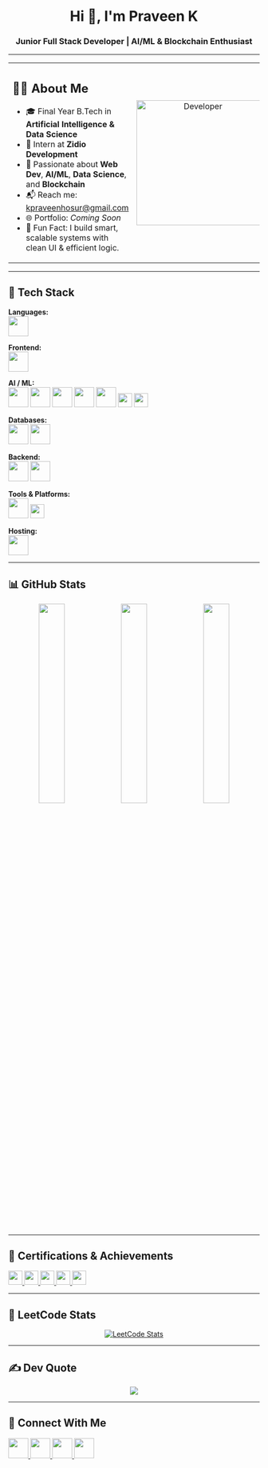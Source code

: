 <h1 align="center">Hi 👋, I'm Praveen K</h1>
<h3 align="center">Junior Full Stack Developer | AI/ML & Blockchain Enthusiast</h3>

---

<div align="center">
  <table>
    <tr>
      <td valign="top" width="60%">
        <h2>🧑‍💻 About Me</h2>
        <ul>
          <li>🎓 Final Year B.Tech in <strong>Artificial Intelligence & Data Science</strong></li>
          <li>💼 Intern at <strong>Zidio Development</strong></li>
          <li>🧠 Passionate about <strong>Web Dev</strong>, <strong>AI/ML</strong>, <strong>Data Science</strong>, and <strong>Blockchain</strong></li>
          <li>📬 Reach me: <a href="mailto:kpraveenhosur@gmail.com">kpraveenhosur@gmail.com</a></li>
          <li>🌐 Portfolio: <em>Coming Soon</em></li>
          <li>🎯 Fun Fact: I build smart, scalable systems with clean UI & efficient logic.</li>
        </ul>
      </td>
      <td align="center" width="40%">
        <img src="https://img.freepik.com/premium-vector/developer-activity-concept-illustration_701961-1741.jpg" alt="Developer" width="250"/>
      </td>
    </tr>
  </table>
</div>

---

## 🧠 Tech Stack

<p align="left">
  <strong>Languages:</strong><br/>
  <img src="https://skillicons.dev/icons?i=python,js,ts" height="40"/>
</p>

<p align="left">
  <strong>Frontend:</strong><br/>
  <img src="https://skillicons.dev/icons?i=html,css,react,nextjs,bootstrap,tailwind,mui,threejs,framer,redux" height="40"/>
</p>

<p align="left">
  <strong>AI / ML:</strong><br/>
  <img src="https://cdn.jsdelivr.net/gh/devicons/devicon/icons/tensorflow/tensorflow-original.svg" height="40"/>
  <img src="https://cdn.jsdelivr.net/gh/devicons/devicon/icons/keras/keras-original.svg" height="40"/>
  <img src="https://cdn.jsdelivr.net/gh/devicons/devicon/icons/numpy/numpy-original.svg" height="40"/>
  <img src="https://cdn.jsdelivr.net/gh/devicons/devicon/icons/pandas/pandas-original.svg" height="40"/>
  <img src="https://cdn.jsdelivr.net/gh/devicons/devicon/icons/opencv/opencv-original.svg" height="40"/>
  <img src="https://img.shields.io/badge/LangChain-0066CC?style=for-the-badge&logoColor=white" height="28"/>
  <img src="https://img.shields.io/badge/LLMs-AI-blue?style=for-the-badge" height="28"/>
</p>

<p align="left">
  <strong>Databases:</strong><br/>
  <img src="https://skillicons.dev/icons?i=mongodb,mysql,postgres" height="40"/>
  <img src="https://cdn.jsdelivr.net/gh/devicons/devicon/icons/neo4j/neo4j-original.svg" height="40"/>
</p>

<p align="left">
  <strong>Backend:</strong><br/>
  <img src="https://skillicons.dev/icons?i=nodejs,express,django" height="40"/>
  <img src="https://cdn.jsdelivr.net/gh/devicons/devicon/icons/flask/flask-original.svg" height="40"/>
</p>

<p align="left">
  <strong>Tools & Platforms:</strong><br/>
  <img src="https://skillicons.dev/icons?i=git,github,postman,vscode,figma,jira" height="40"/>
  <img src="https://img.shields.io/badge/Power_BI-F2C811?style=for-the-badge&logo=powerbi&logoColor=black" height="28"/>
</p>

<p align="left">
  <strong>Hosting:</strong><br/>
  <img src="https://skillicons.dev/icons?i=netlify,vercel,render,aws" height="40"/>
</p>

---

## 📊 GitHub Stats

<div align="center">
  <img src="https://github-readme-stats.vercel.app/api?username=Praveenkarmegam&theme=dark&hide_border=false&include_all_commits=true&count_private=true" width="32%"/>
  <img src="https://github-readme-stats.vercel.app/api/top-langs/?username=Praveenkarmegam&theme=dark&hide_border=false&layout=compact" width="32%"/>
  <img src="https://nirzak-streak-stats.vercel.app/?user=Praveenkarmegam&theme=dark&hide_border=false" width="32%"/>
</div>

---

## 🏅 Certifications & Achievements

<p align="left">
  <a href="https://www.udemy.com/course/the-complete-web-development-bootcamp/" target="_blank">
    <img src="https://img.shields.io/badge/Udemy-Full%20Stack%20Development-%23FF9900?style=for-the-badge&logo=udemy&logoColor=white" height="28"/>
  </a>
  <a href="https://www.coursera.org/learn/ai-for-everyone" target="_blank">
    <img src="https://img.shields.io/badge/Coursera-AI%20For%20Everyone-%2300A8E8?style=for-the-badge&logo=coursera&logoColor=white" height="28"/>
  </a>
  <a href="https://www.coursera.org/specializations/machine-learning-introduction" target="_blank">
    <img src="https://img.shields.io/badge/Stanford-ML%20Specialization-%23E34F26?style=for-the-badge&logo=googlecolab&logoColor=white" height="28"/>
  </a>
  <a href="https://education.github.com/experts" target="_blank">
    <img src="https://img.shields.io/badge/GitHub-Campus%20Expert-%23181717?style=for-the-badge&logo=github&logoColor=white" height="28"/>
  </a>
  <a href="https://www.coursera.org/professional-certificates/google-data-analytics" target="_blank">
    <img src="https://img.shields.io/badge/Google-Data%20Analytics-%234285F4?style=for-the-badge&logo=google&logoColor=white" height="28"/>
  </a>
</p>

---

## 🧮 LeetCode Stats

<p align="center">
  <a href="https://leetcode.com/Praveen_K_/">
    <img src="https://leetcard.jacoblin.cool/Praveen_K_?theme=dark&font=Baloo&ext=activity&animation=true" alt="LeetCode Stats" />
  </a>
</p>

---

## ✍️ Dev Quote

<p align="center">
  <img src="https://quotes-github-readme.vercel.app/api?type=horizontal&theme=dark" />
</p>

---

## 🤝 Connect With Me

<p align="left">
  <a href="https://linkedin.com/in/itspraveenk" target="_blank">
    <img src="https://skillicons.dev/icons?i=linkedin" height="40" />
  </a>
  <a href="https://github.com/Praveenkarmegam" target="_blank">
    <img src="https://skillicons.dev/icons?i=github" height="40" />
  </a>
  <a href="mailto:kpraveenhosur@gmail.com">
    <img src="https://img.icons8.com/fluency/48/gmail.png" height="40" />
  </a>
  <a href="https://www.instagram.com/Praveen_K_/" target="_blank">
    <img src="https://skillicons.dev/icons?i=instagram" height="40" />
  </a>
</p>
